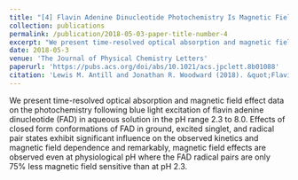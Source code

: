```yaml
---
title: "[4] Flavin Adenine Dinucleotide Photochemistry Is Magnetic Field Sensitive at Physiological pH"
collection: publications
permalink: /publication/2018-05-03-paper-title-number-4
excerpt: "We present time-resolved optical absorption and magnetic field effect data on the photochemistry following blue light excitation of flavin adenine dinucleotide (FAD) in aqueous solution in the pH range 2.3 to 8.0.<br/><img src='/images/FADpH.jpg'>"
date: 2018-05-3
venue: 'The Journal of Physical Chemistry Letters'
paperurl: 'https://pubs.acs.org/doi/abs/10.1021/acs.jpclett.8b01088'
citation: 'Lewis M. Antill and Jonathan R. Woodward (2018). &quot;Flavin Adenine Dinucleotide Photochemistry Is Magnetic Field Sensitive at Physiological pH.&quot; <i>The Journal of Physical Chemistry Letters</i>, 9, 10, 2691-2696.'
---
```

We present time-resolved optical absorption and magnetic field effect data on the photochemistry following blue light excitation of flavin adenine dinucleotide (FAD) in aqueous solution in the pH range 2.3 to 8.0. Effects of closed form conformations of FAD in ground, excited singlet, and radical pair states exhibit significant influence on the observed kinetics and magnetic field dependence and remarkably, magnetic field effects are observed even at physiological pH where the FAD radical pairs are only 75% less magnetic field sensitive than at pH 2.3.